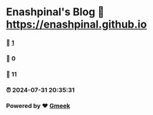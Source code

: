 # Enashpinal's Blog :link: https://enashpinal.github.io 
### :page_facing_up: [1](https://enashpinal.github.io/tag.html) 
### :speech_balloon: 0 
### :hibiscus: 11 
### :alarm_clock: 2024-07-31 20:35:31 
### Powered by :heart: [Gmeek](https://github.com/Meekdai/Gmeek)
